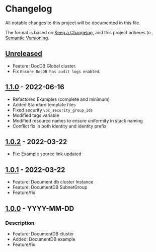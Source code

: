 # Changelog
All notable changes to this project will be documented in this file.

The format is based on [Keep a Changelog](https://keepachangelog.com/en/1.0.0/),
and this project adheres to [Semantic Versioning](https://semver.org/spec/v2.0.0.html).


## [Unreleased]
- Feature: DocDB Global cluster.
- Fix `Ensure DocDB has audit logs enabled`.

## [1.1.0] - 2022-06-16
- Refactored Examples (complete and minimum)
- Added Standard template files
- Fixed security `vpc_security_group_ids`
- Modified tags variable
- Modified resource names to ensure uniformity in stack naming
- Conflict fix in both identity and identity prefix


## [1.0.2] - 2022-03-22
- Fix: Example source link updated

## [1.0.1] - 2022-03-22
- Feature: Document db cluster Instance
- Feature: DocumentDB SubnetGroup
- Feature/fix

## [1.0.0] - YYYY-MM-DD
### Description
- Feature: DocumentDB cluster
- Added: DocumentDB example
- Feature/fix

[Unreleased]: https://github.com/boldlink/terraform-aws-docdb/compare/1.1.0...HEAD

[1.1.0]: https://github.com/boldlink/terraform-aws-docdb/releases/tag/1.1.0

[1.0.2]: https://github.com/boldlink/terraform-aws-docdb/releases/tag/1.0.2

[1.0.1]: https://github.com/boldlink/terraform-aws-docdb/releases/tag/1.0.1

[1.0.0]: https://github.com/boldlink/terraform-aws-docdb/releases/tag/1.0.0
